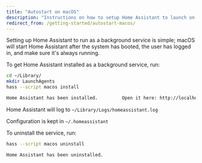 ```yaml
---
title: "Autostart on macOS"
description: "Instructions on how to setup Home Assistant to launch on Apple macOS."
redirect_from: /getting-started/autostart-macos/
---
```


Setting up Home Assistant to run as a background service is simple; macOS will start Home Assistant after the system has booted, the user has logged in, and make sure it's always running.

To get Home Assistant installed as a background service, run:


```bash
cd ~/Library/
mkdir LaunchAgents
hass --script macos install

Home Assistant has been installed.         Open it here: http://localhost:8123
```

Home Assistant will log to `~/Library/Logs/homeassistant.log`

Configuration is kept in `~/.homeassistant`

To uninstall the service, run:

```bash
hass --script macos uninstall

Home Assistant has been uninstalled.
```
